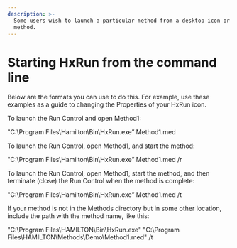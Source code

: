 ```yaml
---
description: >-
  Some users wish to launch a particular method from a desktop icon or from a VB
  method.
---
```


# Starting HxRun from the command line

Below are the formats you can use to do this.  For example, use these examples as a guide to changing the Properties of your HxRun icon.



To launch the Run Control and open Method1:

&#x20;    "C:\Program Files\Hamilton\Bin\HxRun.exe” Method1.med

To launch the Run Control, open Method1, and start the method:

&#x20;    "C:\Program Files\Hamilton\Bin\HxRun.exe” Method1.med /r

&#x20;

To launch the Run Control, open Method1, start the method, and then terminate (close) the Run Control when the method is complete:

&#x20;    "C:\Program Files\Hamilton\Bin\HxRun.exe” Method1.med /t

&#x20;

If your method is not in the Methods directory but in some other location, include the path with the method name, like this:

"C:\Program Files\HAMILTON\Bin\HxRun.exe" "C:\Program                 Files\HAMILTON\Methods\Demo\Method1.med" /t
